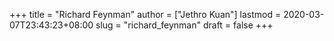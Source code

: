 +++
title = "Richard Feynman"
author = ["Jethro Kuan"]
lastmod = 2020-03-07T23:43:23+08:00
slug = "richard_feynman"
draft = false
+++

